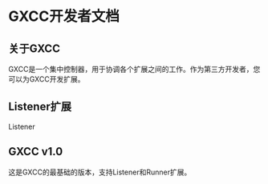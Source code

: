 # GXCC开发者文档

## 关于GXCC

GXCC是一个集中控制器，用于协调各个扩展之间的工作。作为第三方开发者，您可以为GXCC开发扩展。

## Listener扩展
Listener

## GXCC v1.0
这是GXCC的最基础的版本，支持Listener和Runner扩展。